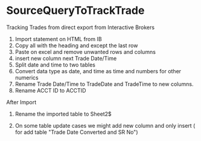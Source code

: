 # SourceQueryToTrackTrade
Tracking Trades from direct export from Interactive Brokers
1. Import statement on HTML from IB
2. Copy all with the heading and except the last row
3. Paste on excel and remove unwanted rows and columns
4. insert new column next Trade Date/Time
5. Split date and time to two tables
6. Convert data type as date, and time as time and numbers for other numerics
7. Rename Trade Date/Time to TradeDate and TradeTime to new columns.
8. Rename ACCT ID to ACCTID

After Import
1. Rename the imported table to Sheet2$

2. On some table update cases we might add new column and only insert ( for add table "Trade Date Converted and SR No")
